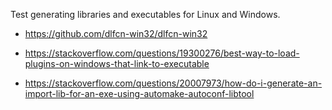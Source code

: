 Test generating libraries and executables for Linux and Windows.

  * https://github.com/dlfcn-win32/dlfcn-win32

  * https://stackoverflow.com/questions/19300276/best-way-to-load-plugins-on-windows-that-link-to-executable

  * https://stackoverflow.com/questions/20007973/how-do-i-generate-an-import-lib-for-an-exe-using-automake-autoconf-libtool
